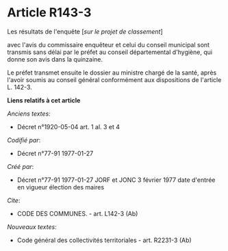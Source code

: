 # Article R143-3

Les résultats de l'enquête [*sur le projet de classement*]

avec l'avis du commissaire enquêteur et celui du conseil municipal sont transmis sans délai par le préfet au conseil
départemental d'hygiène, qui donne son avis dans la quinzaine. 

Le préfet transmet ensuite le dossier au ministre chargé de la santé, après l'avoir soumis au conseil général conformément
aux dispositions de l'article L. 142-3.

**Liens relatifs à cet article**

_Anciens textes_:

  - Décret n°1920-05-04 art. 1 al. 3 et 4

_Codifié par_:

  - Décret n°77-91 1977-01-27

_Créé par_:

  - Décret n°77-91 1977-01-27 JORF et JONC 3 février 1977 date d'entrée en vigueur élection des maires

_Cite_:

  - CODE DES COMMUNES. - art. L142-3 (Ab)

_Nouveaux textes_:

  - Code général des collectivités territoriales - art. R2231-3 (Ab)
